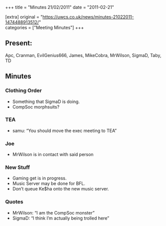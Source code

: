 +++
title = "Minutes 21/02/2011"
date = "2011-02-21"

[extra]
original = "https://uwcs.co.uk/news/minutes-21022011-1474488913512/"    
categories = ["Meeting Minutes"]
+++

## Present:

Apc, Cranman, EvilGenius666, James, MikeCobra, MrWilson, SigmaD, Taby, TD

## Minutes

### Clothing Order

  - Something that SigmaD is doing.
  - CompSoc morphsuits?

### TEA

  - samu: “You should move the exec meeting to TEA”

### Joe

  - MrWilson is in contact with said person

### New Stuff

  - Gaming get is in progress.
  - Music Server may be done for BFL.
  - Don’t queue Ke$ha onto the new music server.

### Quotes

  - MrWilson: “I am the CompSoc monster”
  - SigmaD: “I think I’m actually being trolled here”
